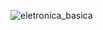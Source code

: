 ![eletronica_basica](https://github.com/user-attachments/assets/90eba940-b3b3-4fd8-8739-6c7de422077a)
